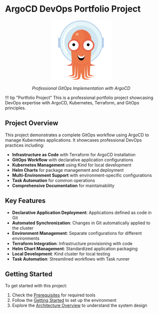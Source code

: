 # ArgoCD DevOps Portfolio Project

<div align="center">
  <img src="assets/images/argocd.png" alt="ArgoCD Logo" width="200" />
  <p><em>Professional GitOps Implementation with ArgoCD</em></p>
</div>

!!! tip "Portfolio Project"
    This is a professional portfolio project showcasing DevOps expertise with ArgoCD, Kubernetes, Terraform, and GitOps principles.

## Project Overview

This project demonstrates a complete GitOps workflow using ArgoCD to manage Kubernetes applications. It showcases professional DevOps practices including:

- **Infrastructure as Code** with Terraform for ArgoCD installation
- **GitOps Workflow** with declarative application configurations
- **Kubernetes Management** using Kind for local development
- **Helm Charts** for package management and deployment
- **Multi-Environment Support** with environment-specific configurations
- **Task Automation** for common operations
- **Comprehensive Documentation** for maintainability

## Key Features

- **Declarative Application Deployment**: Applications defined as code in Git
- **Automated Synchronization**: Changes in Git automatically applied to the cluster
- **Environment Management**: Separate configurations for different environments
- **Terraform Integration**: Infrastructure provisioning with code
- **Helm Chart Management**: Standardized application packaging
- **Local Development**: Kind cluster for local testing
- **Task Automation**: Streamlined workflows with Task runner

## Getting Started

To get started with this project:

1. Check the [Prerequisites](quickstart/prerequisites.md) for required tools
2. Follow the [Getting Started](quickstart/getting-started.md) to set up the environment
3. Explore the [Architecture Overview](architecture/overview.md) to understand the system design
